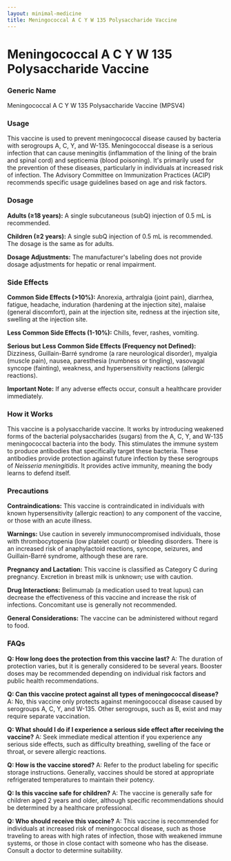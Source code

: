 ```yaml
---
layout: minimal-medicine
title: Meningococcal A C Y W 135 Polysaccharide Vaccine
---
```


# Meningococcal A C Y W 135 Polysaccharide Vaccine
### Generic Name
Meningococcal A C Y W 135 Polysaccharide Vaccine (MPSV4)

### Usage
This vaccine is used to prevent meningococcal disease caused by bacteria with serogroups A, C, Y, and W-135.  Meningococcal disease is a serious infection that can cause meningitis (inflammation of the lining of the brain and spinal cord) and septicemia (blood poisoning).  It's primarily used for the prevention of these diseases, particularly in individuals at increased risk of infection.  The Advisory Committee on Immunization Practices (ACIP) recommends specific usage guidelines based on age and risk factors.

### Dosage

**Adults (≥18 years):** A single subcutaneous (subQ) injection of 0.5 mL is recommended.

**Children (≥2 years):**  A single subQ injection of 0.5 mL is recommended.  The dosage is the same as for adults.

**Dosage Adjustments:** The manufacturer's labeling does not provide dosage adjustments for hepatic or renal impairment.

### Side Effects

**Common Side Effects (>10%):** Anorexia, arthralgia (joint pain), diarrhea, fatigue, headache, induration (hardening at the injection site), malaise (general discomfort), pain at the injection site, redness at the injection site, swelling at the injection site.

**Less Common Side Effects (1-10%):** Chills, fever, rashes, vomiting.

**Serious but Less Common Side Effects (Frequency not Defined):** Dizziness, Guillain-Barré syndrome (a rare neurological disorder), myalgia (muscle pain), nausea, paresthesia (numbness or tingling), vasovagal syncope (fainting), weakness, and hypersensitivity reactions (allergic reactions).

**Important Note:**  If any adverse effects occur, consult a healthcare provider immediately.

### How it Works

This vaccine is a polysaccharide vaccine. It works by introducing weakened forms of the bacterial polysaccharides (sugars) from the A, C, Y, and W-135 meningococcal bacteria into the body.  This stimulates the immune system to produce antibodies that specifically target these bacteria. These antibodies provide protection against future infection by these serogroups of *Neisseria meningitidis*.  It provides active immunity, meaning the body learns to defend itself.

### Precautions

**Contraindications:** This vaccine is contraindicated in individuals with known hypersensitivity (allergic reaction) to any component of the vaccine, or those with an acute illness.

**Warnings:** Use caution in severely immunocompromised individuals, those with thrombocytopenia (low platelet count) or bleeding disorders.  There is an increased risk of anaphylactoid reactions, syncope, seizures, and Guillain-Barré syndrome, although these are rare.

**Pregnancy and Lactation:** This vaccine is classified as Category C during pregnancy.  Excretion in breast milk is unknown; use with caution.

**Drug Interactions:**  Belimumab (a medication used to treat lupus) can decrease the effectiveness of this vaccine and increase the risk of infections. Concomitant use is generally not recommended.

**General Considerations:** The vaccine can be administered without regard to food.

### FAQs

**Q: How long does the protection from this vaccine last?**
A: The duration of protection varies, but it is generally considered to be several years.  Booster doses may be recommended depending on individual risk factors and public health recommendations.

**Q:  Can this vaccine protect against all types of meningococcal disease?**
A: No, this vaccine only protects against meningococcal disease caused by serogroups A, C, Y, and W-135.  Other serogroups, such as B, exist and may require separate vaccination.

**Q: What should I do if I experience a serious side effect after receiving the vaccine?**
A: Seek immediate medical attention if you experience any serious side effects, such as difficulty breathing, swelling of the face or throat, or severe allergic reactions.

**Q: How is the vaccine stored?**
A:  Refer to the product labeling for specific storage instructions.  Generally, vaccines should be stored at appropriate refrigerated temperatures to maintain their potency.

**Q:  Is this vaccine safe for children?**
A: The vaccine is generally safe for children aged 2 years and older, although specific recommendations should be determined by a healthcare professional.

**Q: Who should receive this vaccine?**
A:  This vaccine is recommended for individuals at increased risk of meningococcal disease, such as those traveling to areas with high rates of infection, those with weakened immune systems, or those in close contact with someone who has the disease. Consult a doctor to determine suitability.
